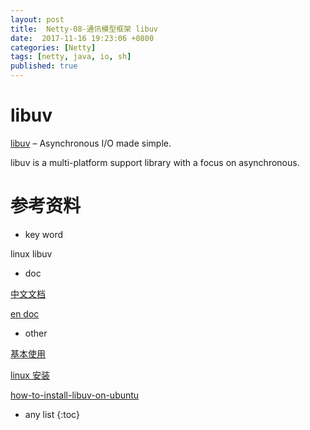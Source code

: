 ```yaml
---
layout: post
title:  Netty-08-通讯模型框架 libuv
date:  2017-11-16 19:23:06 +0800
categories: [Netty]
tags: [netty, java, io, sh]
published: true
---
```


# libuv

[libuv](http://libuv.org/) – Asynchronous I/O made simple.

libuv is a multi-platform support library with a focus on asynchronous.

# 参考资料

- key word

linux libuv

- doc

[中文文档](http://luohaha.github.io/Chinese-uvbook/source/introduction.html)

[en doc](http://docs.libuv.org/en/v1.x/)

- other

[基本使用](https://nikhilm.github.io/uvbook/basics.html)

[linux 安装](https://blog.csdn.net/u014037733/article/details/22963087)

[how-to-install-libuv-on-ubuntu](https://stackoverflow.com/questions/42175630/how-to-install-libuv-on-ubuntu)

* any list
{:toc}

